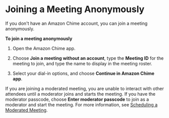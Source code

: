 # Joining a Meeting Anonymously<a name="join-anonymous"></a>

If you don't have an Amazon Chime account, you can join a meeting anonymously\.

**To join a meeting anonymously**

1. Open the Amazon Chime app\.

1. Choose **Join a meeting without an account**, type the **Meeting ID** for the meeting to join, and type the name to display in the meeting roster\.

1. Select your dial\-in options, and choose **Continue in Amazon Chime app**\.

If you are joining a moderated meeting, you are unable to interact with other attendees until a moderator joins and starts the meeting\. If you have the moderator passcode, choose **Enter moderator passcode** to join as a moderator and start the meeting\. For more information, see [Scheduling a Moderated Meeting](moderate-meeting.md)\.